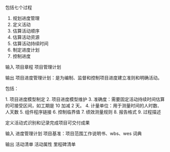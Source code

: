 包括七个过程

1. 规划进度管理
2. 定义活动
3. 估算活动顺序
4. 估算活动资源
5. 估算活动持续时间
6. 制定进度计划
7. 控制进度

输入
项目章程
项目管理计划

输出
项目进度管理计划：是为编制、监督和控制项目进度建立准则和明确活动。

包括：

1\. 项目进度模型制定
2\. 项目进度模型维护
3\. 准确度：需要固定活动持续时间估算的可接受区间，如工期是 10 加减 2 天。
4\. 计量单位：用于测量时间的人时数、人天数
5\. 组件程序链接
6\. 控制临界值
7\. 绩效测量规则
8\. 报告格式
9\. 过程描述

定义活动式识别和记录完成项目可交付成果

输入
进度管理计划
项目基准：项目范围工作说明书、wbs、wes 词典

输出
活动清单
活动属性
里程碑清单
